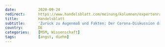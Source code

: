 ```yaml
---
date:          2020-09-24
redirect:      https://www.handelsblatt.com/meinung/kolumnen/expertenrat/diehm/expertenrat-prof-dr-curt-diehm-zurueck-zu-augenmass-und-fakten-der-corona-diskussion-droht-eine-gefaehrliche-schieflage/26214860.html
title:         Handelsblatt
subtitle:      'Zurück zu Augenmaß und Fakten: Der Corona-Diskussion droht eine gefährliche Schieflage'
country:       DE
categories:    [MSM, Wissenschaft]
tags:          [angst, diehm]
---
```

